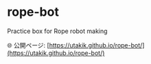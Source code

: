 # rope-bot
 
Practice box for Rope robot making
 
🌐 公開ページ: [https://utakik.github.io/rope-bot/](https://utakik.github.io/rope-bot/)
 
